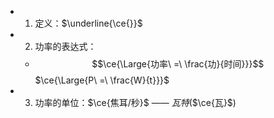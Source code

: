 -
  1. 定义：$\underline{\ce{}}$
-
  2. 功率的表达式：
	-
	  $$\ce{\Large{功率\ =\ \frac{功}{时间}}}$$
	  $\ce{\Large{P\ =\ \frac{W}{t}}}$
-
  3. 功率的单位：$\ce{焦耳/秒}$ —— $瓦特$($\ce{瓦}$)